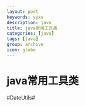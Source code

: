 ```yaml
---
layout: post
keywords: yyxs
description: java
title: java常用工具类
categories: [java]
tags: [java]
group: archive
icon: globe
---
```




# java常用工具类 #

#DateUtils#




